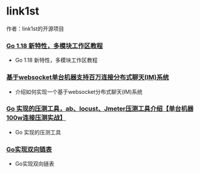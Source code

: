 # link1st
作者：link1st的开源项目

### [Go 1.18 新特性，多模块工作区教程](https://github.com/link1st/link1st/tree/master/workspaces)
- Go 1.18 新特性，多模块工作区教程


### [基于websocket单台机器支持百万连接分布式聊天(IM)系统](https://github.com/link1st/gowebsocket)
- 介绍如何实现一个基于websocket分布式聊天(IM)系统

### [Go 实现的压测工具，ab、locust、Jmeter压测工具介绍【单台机器100w连接压测实战】](https://github.com/link1st/go-stress-testing)
- Go 实现的压测工具

### [Go实现双向链表](https://github.com/link1st/link1st/tree/master/linked)
- Go实现双向链表

